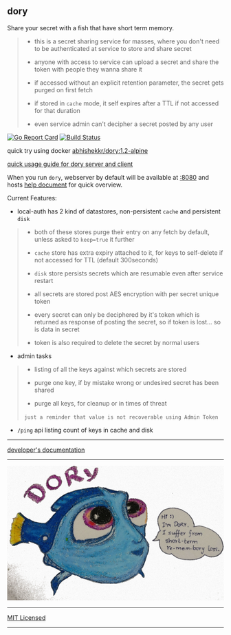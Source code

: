 ## dory

Share your secret with a fish that have short term memory.

> * this is a secret sharing service for masses, where you don't need to be authenticated at service to store and share secret
>
> * anyone with access to service can upload a secret and share the token with people they wanna share it
>
> * if accessed without an explicit retention parameter, the secret gets purged on first fetch
>
> * if stored in `cache` mode, it self expires after a TTL if not accessed for that duration
>
> * even service admin can't decipher a secret posted by any user

[![Go Report Card](https://goreportcard.com/badge/abhishekkr/dory)](https://goreportcard.com/report/abhishekkr/dory) [![Build Status](https://travis-ci.org/abhishekkr/dory.svg?branch=master)](https://travis-ci.org/abhishekkr/dory)

quick try using docker [abhishekkr/dory:1.2-alpine](https://hub.docker.com/r/abhishekkr/dory/)

[quick usage guide for dory server and client](https://abhishekkr.github.io/dory/usage)

When you run `dory`, webserver by default will be available at [:8080](http://localhost:8080) and hosts [help document](http://localhost:8080/help) for quick overview.


Current Features:

* local-auth has 2 kind of datastores, non-persistent `cache` and persistent `disk`

> * both of these stores purge their entry on any fetch by default, unless asked to `keep=true` it further
>
> * `cache` store has extra expiry attached to it, for keys to self-delete if not accessed for TTL (default 300seconds)
>
> * `disk` store persists secrets which are resumable even after service restart
>
> * all secrets are stored post AES encryption with per secret unique token
>
> * every secret can only be deciphered by it's token which is returned as response of posting the secret, so if token is lost... so is data in secret
>
> * token is also required to delete the secret by normal users


* admin tasks

> * listing of all the keys against which secrets are stored
>
> * purge one key, if by mistake wrong or undesired secret has been shared
>
> * purge all keys, for cleanup or in times of threat
>
> `just a reminder that value is not recoverable using Admin Token`


* `/ping` api listing count of keys in cache and disk

---

[developer's documentation](https://abhishekkr.github.io/dory/development)

---

![image of dory](w3assets/images/dory-1024px.jpg)

---

[MIT Licensed](./LICENSE)

---
